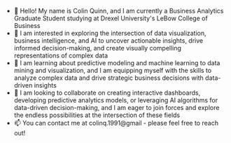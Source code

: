 - 👋 Hello! My name is Colin Quinn, and I am currently a Business Analytics Graduate Student studying at Drexel University's LeBow College of Business
- 👀 I am interested in exploring the intersection of data visualization, business intelligence, and AI to uncover actionable insights, drive informed decision-making, and create visually compelling representations of complex data
- 🌱 I am learning about predictive modeling and machine learning to data mining and visualization, and I am equipping myself with the skills to analyze complex data and drive strategic business decisions with data-driven insights
- 💞️ I am looking to collaborate on creating interactive dashboards, developing predictive analytics models, or leveraging AI algorithms for data-driven decision-making, and I am eager to join forces and explore the endless possibilities at the intersection of these fields
- 📫 You can contact me at colinq.1991@gmail - please feel free to reach out!
